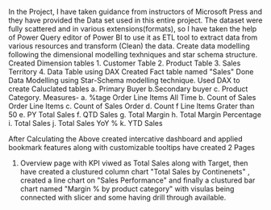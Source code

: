 In the Project, I have taken guidance from instructors of Microsoft Press and they have provided the Data set used in this entire project.
The dataset were fully scattered and in various extensions(formats), so I have taken the help of Power Query editor of Power BI to use it as ETL tool to extract data from various resources and transform (Clean) the data.
Create data modelling following the dimensional modelling texhniques and star schema structure.
Created Dimension tables 1. Customer Table  2. Product Table 3. Sales Territory 4. Data Table using DAX
Created Fact table named "Sales"
Done Data Modelling using Star-Schema modelling technique.
Used DAX to create Caluclated tables a. Primary Buyer b.Secondary buyer c. Product Category.
Measures- a. %tage Order Line Items All Time b. Count of Sales Order Line Items c. Count of Sales Order d. Count f Line Items Grater than 50 e. PY Total Sales f. QTD Sales g. Total Margin h. Total Margin Percentage 
i. Total Sales j. Total Sales YoY % k. YTD Sales

After Calculating the Above created intercative dashboard and applied bookmark features along with customizable tooltips have created 2 Pages 
1. Overview page with KPI viwed as Total Sales along with Target, then have created a clustured column chart "Total Sales by Continenets" , created a line chart on "Sales Performance" and finally a clustured bar chart named "Margin % by product category"
   with visulas being connected with slicer and some having drill through available.
